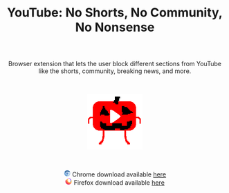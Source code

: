 <h1><p align="center">YouTube: No Shorts, No Community, No Nonsense </p></h1>

&nbsp;

<p align="center">
Browser extension that lets the user block different sections from YouTube like the shorts, community, breaking news, and more.
</p>

&nbsp;

<p align="center">
  <img src="./images/dsc128halloween.png" />
</p>

&nbsp;

<p align="center">
<img src="./images/browsers/chromium16.png">
Chrome download available <a href="https://chrome.google.com/webstore/detail/youtube-no-shorts-no-comm/ailbpknjjkdokgecbhhdcmgponjnkaon">here</a>
<br>
<img src="./images/browsers/firefox16.png">
Firefox download available <a href="https://addons.mozilla.org/en-US/firefox/addon/youtube-no-shorts-no-community/">here</a>
</p>